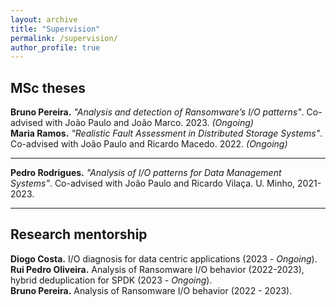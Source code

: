 ```yaml
---
layout: archive
title: "Supervision"
permalink: /supervision/
author_profile: true
---
```


## MSc theses
**Bruno Pereira.** *"Analysis and detection of Ransomware’s I/O patterns"*. Co-advised with João Paulo and João Marco. 2023. *(Ongoing)*<br>
**Maria Ramos.** *"Realistic Fault Assessment in Distributed Storage Systems"*. Co-advised with João Paulo and Ricardo Macedo. 2022. *(Ongoing)*<br>

***

**Pedro Rodrigues.** *"Analysis of I/O patterns for Data Management Systems"*. Co-advised with João Paulo and Ricardo Vilaça. U. Minho, 2021-2023.<br>


***

## Research mentorship
**Diogo Costa.** I/O diagnosis for data centric applications (2023 - *Ongoing*).<br>
**Rui Pedro Oliveira.** Analysis of Ransomware I/O behavior (2022-2023), hybrid deduplication for SPDK (2023 - *Ongoing*).<br>
**Bruno Pereira.** Analysis of Ransomware I/O behavior (2022 - 2023).<br>

